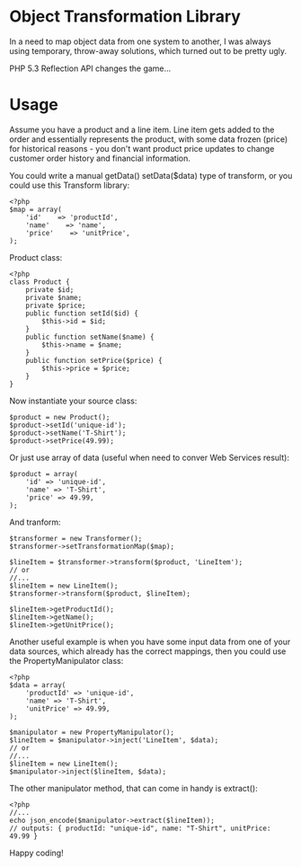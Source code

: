 # Object Transformation Library

In a need to map object data from one system to another,
I was always using temporary, throw-away solutions, which
turned out to be pretty ugly.

PHP 5.3 Reflection API changes the game...

# Usage

Assume you have a product and a line item. Line item gets
added to the order and essentially represents the product,
with some data frozen (price) for historical reasons - you
don't want product price updates to change customer order
history and financial information.

You could write a manual getData() setData($data) type of
transform, or you could use this Transform library:

    <?php
    $map = array(
        'id'    => 'productId',
        'name'    => 'name',
        'price'    => 'unitPrice',
    );

Product class:

    <?php
    class Product {
        private $id;
        private $name;
        private $price;
        public function setId($id) {
            $this->id = $id;
        }
        public function setName($name) {
            $this->name = $name;
        }
        public function setPrice($price) {
            $this->price = $price;
        }
    }

Now instantiate your source class:

    $product = new Product();
    $product->setId('unique-id');
    $product->setName('T-Shirt');
    $product->setPrice(49.99);

Or just use array of data (useful when need to conver Web Services result):

    $product = array(
        'id' => 'unique-id',
        'name' => 'T-Shirt',
        'price' => 49.99,
    );

And tranform:

    $transformer = new Transformer();
    $transformer->setTransformationMap($map);
    
    $lineItem = $transformer->transform($product, 'LineItem');
    // or
    //...
    $lineItem = new LineItem();
    $transformer->transform($product, $lineItem);
    
    $lineItem->getProductId();
    $lineItem->getName();
    $lineItem->getUnitPrice();

Another useful example is when you have some input data from
one of your data sources, which already has the correct mappings,
then you could use the PropertyManipulator class:

    <?php
    $data = array(
        'productId' => 'unique-id',
        'name' => 'T-Shirt',
        'unitPrice' => 49.99,
    );
    
    $manipulator = new PropertyManipulator();
    $lineItem = $manipulator->inject('LineItem', $data);
    // or
    //...
    $lineItem = new LineItem();
    $manipulator->inject($lineItem, $data);

The other manipulator method, that can come in handy is extract():

    <?php
    //...
    echo json_encode($manipulator->extract($lineItem));
    // outputs: { productId: "unique-id", name: "T-Shirt", unitPrice: 49.99 }

Happy coding!